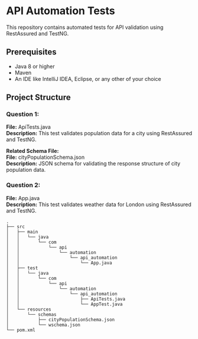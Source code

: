 # API Automation Tests

This repository contains automated tests for API validation using RestAssured and TestNG.

## Prerequisites

- Java 8 or higher
- Maven
- An IDE like IntelliJ IDEA, Eclipse, or any other of your choice

## Project Structure

### Question 1:

**File:** ApiTests.java  
**Description:** This test validates population data for a city using RestAssured and TestNG.

**Related Schema File:**  
**File:** cityPopulationSchema.json  
**Description:** JSON schema for validating the response structure of city population data.

### Question 2:

**File:** App.java  
**Description:** This test validates weather data for London using RestAssured and TestNG.



```plaintext
.
├── src
│   ├── main
│   │   └── java
│   │       └── com
│   │           └── api
│   │               └── automation
│   │                   └── api_automation
│   │                       └── App.java
│   ├── test
│   │   └── java
│   │       └── com
│   │           └── api
│   │               └── automation
│   │                   └── api_automation
│   │                       ├── ApiTests.java
│   │                       └── AppTest.java
│   └── resources
│       └── schemas
│           ├── cityPopulationSchema.json
│           └── wschema.json
└── pom.xml
